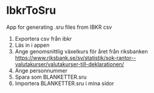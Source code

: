 # IbkrToSru
App for generating .sru files from IBKR csv

1. Exportera csv från ibkr
2. Läs in i appen
3. Ange genomsnittlig växelkurs för året från riksbanken https://www.riksbank.se/sv/statistik/sok-rantor--valutakurser/valutakurser-till-deklarationen/
4. Ange personnummer
5. Spara som BLANKETTER.sru
6. Importera BLANKETTER.sru i mina sidor
